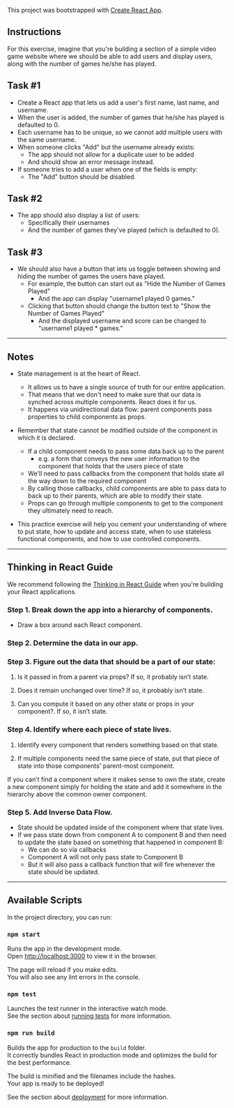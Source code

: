 This project was bootstrapped with [Create React App](https://github.com/facebookincubator/create-react-app).

## Instructions

For this exercise, imagine that you're building a section of a simple video game
website where we should be able to add users and display users, along with the
number of games he/she has played.

## Task #1

- Create a React app that lets us add a user's first name, last name, and username.
- When the user is added, the number of games that he/she has played is defaulted to 0.
- Each username has to be unique, so we cannot add multiple users with the same username.
- When someone clicks "Add" but the username already exists:
  - The app should not allow for a duplicate user to be added
  - And should show an error message instead.
- If someone tries to add a user when one of the fields is empty:
  - The "Add"  button should be disabled.

## Task #2

- The app should also display a list of users:
  - Specifically their usernames
  - And the number of games they've played (which is defaulted to 0).

## Task #3

- We should also have a button that lets us toggle between showing and hiding
the number of games the users have played.
  - For example, the button can start out as "Hide the Number of Games Played"
    - And the app can display "username1 played 0 games." 
  - Clicking that button should change the button text to
"Show the Number of Games Played"
    - And the displayed username and score can be
changed to "username1 played \* games."

***

## Notes

- State management is at the heart of React.
  - It allows us to have a single source of truth for our entire application. 
  - That means that we don't need to make sure that our data is synched across multiple components. React does it for us. 
  - It happens via unidirectional data flow: parent components pass properties to
child components as props.

- Remember that state cannot be modified outside of the component in which it is
declared.
  - If a child component needs to pass some data back up to the parent
    - e.g. a
form that conveys the new user information to the component that holds that the
users piece of state
  - We'll need to pass callbacks from the component that holds
state all the way down to the required component
  - By calling those callbacks, child
components are able to pass data to back up to their parents, which are able to
modify their state.
  - Props can go through multiple components to get to the
component they ultimately need to reach.

- This practice exercise will help you cement your understanding of where to put
state, how to update and access state, when to use stateless functional
components, and how to use controlled components.

***

## Thinking in React Guide

We recommend following the [Thinking in React Guide](https://reactjs.org/docs/thinking-in-react.html) when you're building your
React applications.

### Step 1. Break down the app into a hierarchy of components.
- Draw a box around each React component.

### Step 2. Determine the data in our app.

### Step 3. Figure out the data that should be a part of our state:

1.  Is it passed in from a parent via props? If so, it probably isn’t state.

2.  Does it remain unchanged over time? If so, it probably isn’t state.

3.  Can you compute it based on any other state or props in your component?. If so, it isn’t state.

### Step 4. Identify where each piece of state lives.

1.  Identify every component that renders something based on that state.

2.  If multiple components need the same piece of state, put that piece of state into those components' parent-most component.

If you can’t find a component where it makes sense to own the state, create
a new component simply for holding the state and add it somewhere in the
hierarchy above the common owner component.

### Step 5. Add Inverse Data Flow.

- State should be updated inside of the component where that state lives.
- If we pass state down from component A to component B and then need to update
the state based on something that happened in component B:
  - We can do so via callbacks
  - Component A will not only pass state to Component B
  - But it will also pass a callback function that will fire whenever the state should be updated.

***

## Available Scripts

In the project directory, you can run:

### `npm start`

Runs the app in the development mode.<br>
Open [http://localhost:3000](http://localhost:3000) to view it in the browser.

The page will reload if you make edits.<br>
You will also see any lint errors in the console.

### `npm test`

Launches the test runner in the interactive watch mode.<br>
See the section about [running tests](#running-tests) for more information.

### `npm run build`

Builds the app for production to the `build` folder.<br>
It correctly bundles React in production mode and optimizes the build for the best performance.

The build is minified and the filenames include the hashes.<br>
Your app is ready to be deployed!

See the section about [deployment](#deployment) for more information.
